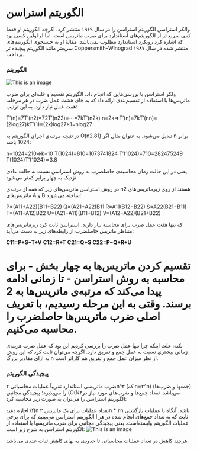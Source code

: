 # الگوریتم استراسن
والکر استراسن الگوریتم استراسن را در سال ۱۹۶۹ منتشر کرد. اگرچه الگوریتم او فقط کمی سریع تر از الگوریتم‌های استاندارد برای ضرب ماتریس است، اما او اولین کسی بود که اشاره کرد رویکرد استاندارد مطلوب نمی‌باشد. مقالهٔ او به جستجوی الگوریتم‌های سریعتر مانند الگوریتم پیچیده تر Coppersmith–Winograd منتشر شده در سال ۱۹۸۷ پرداخت. 

### الگوریتم
![This is an image](https://upload.wikimedia.org/wikipedia/fa/3/39/AL-1.JPG)

ولکر استراسن با بررسی‌هایی که انجام داد، الگوریتم تقسیم و غلبه‌ای برای ضرب ماتریس‌ها با استفاده از تقسیم‌بندی ارائه داد که به جای هشت عمل ضرب در هر مرحله، هفت عمل نیاز دارد. به این ترتیب:

  

T′(n)=7T′(n2)=72T′(n22)=⋯=7kT′(n2k)
n=2k⇒T′(n)=7kT′(nn)=(2log27)kT′(1)=(2k)log27×1=nlog27

  

در نتیجه مرتبه‌ی اجرای الگوریتم به O(n2.81) تبدیل می‌شود. به عنوان مثال اگر n برابر 1024 باشد:

  

n=1024=210⇒k=10
T(1024)=810=1073741824
T′(1024)=710=282475249
T(1024)T′(1024)≃3.8

  

یعنی در این حالت زمان محاسبه‌ی حاصلضرب به روش استراسن نسبت به حالت عادی نزدیک به چهار برابر کمتر می‌شود.

در روش استراسن ماتریس‌های زیر که همه از مرتبه‌ی n2 هستند از روی زیرماتریس‌های ماتریس‌های A و B ساخته می‌شوند:

  

P=(A11+A22)(B11+B22)
Q=(A21+A22)B11
R=A11(B12−B22)
S=A22(B21−B11)
T=(A11+A12)B22
U=(A21−A11)(B11+B12)
V=(A12−A22)(B21+B22)

  

که تنها هفت عمل ضرب برای محاسبه نیاز دارند. استراسن ثابت کرد زیرماتریس‌های متناظر ماتریس حاصلضرب از رابطه‌های زیر به دست می‌آید:

  
**C11=P+S−T+V**
**C12=R+T**
**C21=Q+S**
**C22=P−Q+R+U**

  
# تقسیم کردن ماتریس‌ها به چهار بخش - برای محاسبه به روش استراسن - تا زمانی ادامه پیدا می‌کند که مرتبه‌ی ماتریس‌ها به 2 برسند. وقتی به این مرحله رسیدیم، با تعریف اصلی ضرب ماتریس‌ها حاصلضرب را محاسبه می‌کنیم.




 نکته: علت اینکه چرا تنها عمل ضرب را بررسی کردیم این بود که عمل ضرب هزینه‌ی زمانی بیشتری نسبت به عمل جمع و تفریق دارد. اگرچه  می‌توان ثابت کرد که این روش به ازای مقادیر بزرگ n از نظر میزان عمل جمع و تفریق هم کاراتر است.

### پیچیدگی الگوریتم
ضرب ماتریسی استاندارد تقریباً عملیات محاسباتی ۲n^۳ (که n=۲^n) (جمعها و ضرب‌ها) را می‌پذیرد؛ پیچیدگی مجانبی (O(N۳می‌باشد. تعداد جمع‌ها و ضرب‌های مورد نیاز در الگوریتم استراسن را می‌توان به صورت زیر محاسبه کرد:

اجازه دهید (f(n تعداد عملیات برای یک ماتریس ۲n * ۲n باشد. آنگاه با عملیات بازگشتی الگوریتم استراسن می‌بینیم که برای برخی l ثابت که به تعداد جمع‌های انجام شده در هر عملیات الگوریتم وابسته‌است. یعنی پیچیدگی مجانبی برای ضرب ماتریسها با استفاده از الگوریتم استراسن به شرح زیر است: 
![This is an image](https://upload.wikimedia.org/wikipedia/fa/9/97/AL-6.JPG)


هرچند کاهش در تعداد عملیات محاسباتی تا حدودی به بهای کاهش ثبات عددی می‌باشد. 
